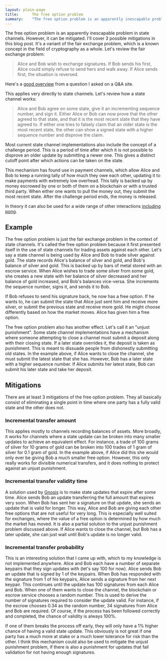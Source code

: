 ```yaml
---
layout: plain-page
title:      The free option problem
summary:    "The free option problem is an apparently inescapable problem in state channels. However, it can be mitigated. I'll cover 3 possible mitigations in this blog post. It's a variant of the fair exchange problem, which is a known concept in the field of cryptography as a whole."
---
```


The free option problem is an apparently inescapable problem in state channels. However, it can be mitigated. I'll cover 3 possible mitigations in this blog post. It's a variant of the fair exchange problem, which is a known concept in the field of cryptography as a whole. Let's review the fair exchange problem: 

> Alice and Bob wish to exchange signatures. If Bob sends his first, Alice could simply refuse to send hers and walk away. If Alice sends first, the situation is reversed.

Here's a [good overview](https://crypto.stackexchange.com/questions/35828/is-it-possible-for-alice-and-bob-to-both-sign-a-message-simultaneously) from a question I asked on a Q&A site.

This applies very directly to state channels. Let's review how a state channel works:

> Alice and Bob agree on some state, give it an incrementing sequence number, and sign it. Either Alice or Bob can now prove that the other agreed to that state, and that it is the most recent state that they have agreed to. If either one tries to falsely claim that an older state is the most recent state, the other can show a signed state with a higher sequence number and disprove the claim.

Most current state channel implementations also include the concept of a challenge period. This is a period of time after which it is not possible to disprove an older update by submitting a newer one. This gives a distinct cutoff point after which actions can be taken on the state.

This mechanism has found use in payment channels, which allow Alice and Bob to keep a running tally of how much they owe each other, updating it to make payments with extremely low overhead. This tally is backed up by money escrowed by one or both of them on a blockchain or with a trusted third party. When either one wants to pull the money out, they submit the most recent state. After the challenge period ends, the money is released.

In theory it can also be used for a wide range of other interactions [including pong](http://altheamesh.com/blog/state-channel-pong/).

## Example

The free option problem is just the fair exchange problem in the context of state channels. It's called the free option problem because it first presented itself in the use of state channels for trading assets against each other. Let's say a state channel is being used by Alice and Bob to trade silver against gold. The state records Alice's balance of silver and gold, and Bob's balance of silver and gold. This is backed up by bars of metal stored with an escrow service. When Alice wishes to trade some silver from some gold, she creates a new state with her balance of silver decreased and her balance of gold increased, and Bob's balances vice-versa. She increments the sequence number, signs it, and sends it to Bob.

If Bob refuses to send his signature back, he now has a free option. If he wants to, he can submit the state that Alice just sent him and receive more silver, or submit the previous state and receive more gold. He might choose differently based on how the market moves. Alice has given him a free option.

The free option problem also has another effect. Let's call it an "unjust punishment". Some state channel implementations have a mechanism where someone attempting to close a channel must submit a deposit along with their closing state. If a later state overrides it, the deposit is taken as punishment. This is meant to dissuade people from dishonestly submitting old states. In the example above, if Alice wants to close the channel, she must submit the latest state that she has. However, Bob has a later state with a higher sequence number. If Alice submits her latest state, Bob can submit his later state and take her deposit.

## Mitigations

There are at least 3 mitigations of the free option problem. They all basically consist of eliminating a single point in time where one party has a fully valid state and the other does not.

### Incremental transfer amount

This applies mostly to channels recording balances of assets. More broadly, it works for channels where a state update can be broken into many smaller updates to achieve an equivalent effect. For instance, a trade of 100 grams of silver for 10 grams of gold can be broken into 100 trades of 1 gram of silver for 0.1 gram of gold. In the example above, if Alice did this she would only ever be giving Bob a much smaller free option. However, this only really works for divisible numerical transfers, and it does nothing to protect against an unjust punishment.

### Incremental transfer validity time

A solution used by [Gnosis](https://gnosis.pm/) is to make state updates that expire after some time. Alice sends Bob an update transferring the full amount that expires very soon. When Bob has sent her a signature on that update, she sends an update that is valid for longer. This way, Alice and Bob are giving each other free options that are not useful for very long. This is especially well suited for exchanges, where the value of a free option is determined by how much the market has moved. It is also a partial solution to the unjust punishment problem discussed above. If Alice wants to close the channel, but Bob has a later update, she can just wait until Bob's update is no longer valid.

### Incremental transfer probability 

This is an interesting solution that I came up with, which to my knowledge is not implemented anywhere. Alice and Bob each have a number of separate keypairs that they sign updates with (let's say 100 for now). Alice sends Bob an update that is signed by 1 of the keypairs. When Bob has responded with the signature from 1 of his keypairs, Alice sends a signature from her next keypair. This continues until the update has 100 signatures from each Alice and Bob. When one of them wants to close the channel, the blockchain or escrow service chooses a random number. This is used to derive the number of signatures required to consider the update valid. For instance, if the escrow chooses 0.34 as the random number, 34 signatures from Alice and Bob are required. Of course, if the process has been followed correctly and completed, the chance of validity is always 100%. 

If one of them breaks the process off early, they will only have a 1% higher chance of having a valid state update. This obviously is not great if one party has a much more at stake or a much lower tolerance for risk than the other. I think this mechanism could also be used to mitigate the unjust punishment problem, if there is also a punishment for updates that fail validation for not having enough signatures.
